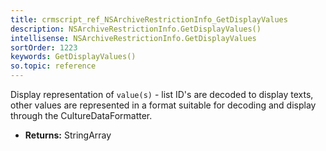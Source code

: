 ```yaml
---
title: crmscript_ref_NSArchiveRestrictionInfo_GetDisplayValues
description: NSArchiveRestrictionInfo.GetDisplayValues()
intellisense: NSArchiveRestrictionInfo.GetDisplayValues
sortOrder: 1223
keywords: GetDisplayValues()
so.topic: reference
---
```



Display representation of `value(s)` - list ID's are decoded to display texts, other values are represented in a format suitable for decoding and display through the CultureDataFormatter.



* **Returns:** StringArray


